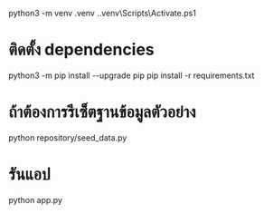 python3 -m venv .venv
.\.venv\Scripts\Activate.ps1

# ติดตั้ง dependencies
python3 -m pip install --upgrade pip
pip install -r requirements.txt

# ถ้าต้องการรีเซ็ตฐานข้อมูลตัวอย่าง
python repository/seed_data.py

# รันแอป
python app.py